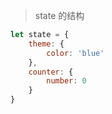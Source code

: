 > state 的结构

```javascript
let state = {
    theme: {
        color: 'blue'
    },
    counter: {
        number: 0
    }
}
```
